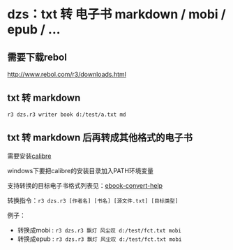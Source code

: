 # dzs：txt 转 电子书 markdown / mobi / epub / ...

## 需要下载rebol

http://www.rebol.com/r3/downloads.html

## txt 转 markdown 

``r3 dzs.r3 writer book d:/test/a.txt md``

## txt 转 markdown 后再转成其他格式的电子书

需要安装[calibre](http://www.calibre-ebook.com/)

windows下要把calibre的安装目录加入PATH环境变量

支持转换的目标电子书格式列表见：[ebook-convert-help](http://manual.calibre-ebook.com/cli/ebook-convert.html#ebook-convert)

转换指令：``r3 dzs.r3 [作者名] [书名] [源文件.txt] [目标类型]``

例子：
- 转换成mobi : ``r3 dzs.r3 飘灯 风尘叹 d:/test/fct.txt mobi``
- 转换成epub : ``r3 dzs.r3 飘灯 风尘叹 d:/test/fct.txt mobi``
